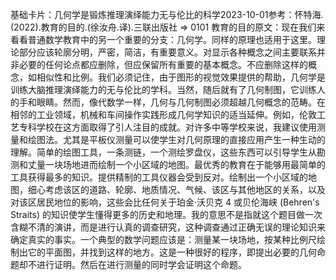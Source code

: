 

基础卡片：几何学是锻炼推理演绎能力无与伦比的科学2023-10-01参考：怀特海.(2022).教育的目的.(徐汝舟.译).三联出版社 => 0101 教育的目的原文：现在我们来看看普通数学教育中的另一个重要的分支：几何学。同样的原理也适用于这里。理论部分应该轮廓分明，严密，简洁，有重要意义。对显示各种概念之间主要联系并非必要的任何论点都应删除，但应保留所有重要的基本概念。不应删除这样的概念，如相似性和比例。我们必须记住，由于图形的视觉效果提供的帮助，几何学是训练大脑推理演绎能力的无与伦比的学科。当然，随后就有了几何制图，它训练人的手和眼睛。然而，像代数学一样，几何与几何制图必须超越几何概念的范畴。在相邻的工业领域，机械和车间操作实践形成几何学知识的适当延伸。例如，伦敦工艺专科学校在这方面取得了引人注目的成就。对许多中等学校来说，我建议使用测量和绘图法。尤其是平板仪测量可以使学生对几何原理的直接应用产生一种生动的理解。简单的绘图工具，一条测链，一个测绘罗盘仪，这些东西可以引导学生从勘测和丈量一块场地进而绘制一个小区域的地图。最优秀的教育在于能够用最简单的工具获得最多的知识。提供精制的工具仪器会受到反对。绘制出一个小区域的地图，细心考虑该区的道路、轮廓、地质情况、气候、该区与其他地区的关系，以及对该区居民地位的影响，这些会比任何关于珀金·沃贝克 4 或贝伦海峡 (Behren's Straits) 的知识使学生懂得更多的历史和地理。我的意思不是指就这个题目做一次含糊不清的演讲，而是进行认真的调查研究，这种调查通过正确无误的理论知识来确定真实的事实。一个典型的数学问题应该是：测量某一块场地，按某种比例尺绘制出它的平面图，并找到这样的地方。这是一种很好的程序，即提出必要的几何命题却不进行证明。然后在进行测量的同时学会证明这个命题。